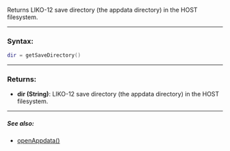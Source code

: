 Returns LIKO-12 save directory (the appdata directory) in the HOST filesystem.

---

### Syntax:
```lua
dir = getSaveDirectory()
```

---

### Returns:

* **dir (String)**: LIKO-12 save directory (the appdata directory) in the HOST filesystem.

---

##### See also:

* [openAppdata()](openAppdata.md)